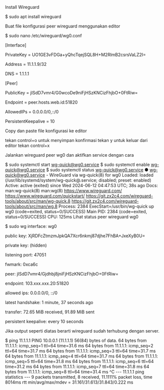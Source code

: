 Install Wireguard

$ sudo apt install wireguard


Buat file konfigurasi peer wireguard menggunakan editor

$ sudo nano /etc/wireguard/wg0.conf


[Interface]

PrivateKey = UO1GE3vFDGa+yQhcTqejSQL8H+M2RlmB2csrsVaLZ2I=

Address = 11.1.1.9/32

DNS = 1.1.1.1



[Peer]

PublicKey = jISdD7vmr4/G0wcoDe9niFjHSzKNCizFhjbO+0FtRiw=

Endpoint = peer.hosts.web.id:51820

AllowedIPs = 0.0.0.0/0,::/0

PersistentKeepalive = 10

Copy dan paste file konfigurasi ke editor

tekan control+o untuk menyimpan konfirmasi tekan y untuk keluar dari editor tekan control+x

Jalankan wireguard peer wg0 dan aktifkan service dengan cara 

$ sudo systemctl start wg-quick@wg0.service
$ sudo systemctl enable wg-quick@wg0.service
$ sudo systemctl status wg-quick@wg0.service
● wg-quick@wg0.service - WireGuard via wg-quick(8) for wg0
     Loaded: loaded (/usr/lib/systemd/system/wg-quick@.service; disabled; preset: enabled)
     Active: active (exited) since Wed 2024-06-12 04:47:53 UTC; 38s ago
       Docs: man:wg-quick(8)
             man:wg(8)
             https://www.wireguard.com/
             https://www.wireguard.com/quickstart/
             https://git.zx2c4.com/wireguard-tools/about/src/man/wg-quick.8
             https://git.zx2c4.com/wireguard-tools/about/src/man/wg.8
    Process: 2384 ExecStart=/usr/bin/wg-quick up wg0 (code=exited, status=0/SUCCESS)
   Main PID: 2384 (code=exited, status=0/SUCCESS)
        CPU: 125ms
Lihat status peer wireguard wg0

$ sudo wg
interface: wg0

  public key: XjRDFcZtmzmJpkQA7Xcr6nkmj87djhe7FhBA+JxeXyB0U=

  private key: (hidden)

  listening port: 47051

  fwmark: 0xca6c



peer: jISdD7vmr4/Gjdhbj8jniFjHSzKNCizFhjbO+0FtRiw=

  endpoint: 103.xxx.xxx.20:51820

  allowed ips: 0.0.0.0/0, ::/0

  latest handshake: 1 minute, 37 seconds ago

  transfer: 72.65 MiB received, 91.89 MiB sent

  persistent keepalive: every 10 seconds

Jika output seperti diatas berarti wireguard sudah terhubung dengan server.

$ ping 11.1.1.1
PING 10.0.0.1 (11.1.1.1) 56(84) bytes of data.
64 bytes from 11.1.1.1: icmp_seq=1 ttl=64 time=31.6 ms
64 bytes from 11.1.1.1: icmp_seq=2 ttl=64 time=31.7 ms
64 bytes from 11.1.1.1: icmp_seq=3 ttl=64 time=31.7 ms
64 bytes from 11.1.1.1: icmp_seq=4 ttl=64 time=31.7 ms
64 bytes from 11.1.1.1: icmp_seq=5 ttl=64 time=31.8 ms
64 bytes from 11.1.1.1: icmp_seq=6 ttl=64 time=31.2 ms
64 bytes from 11.1.1.1: icmp_seq=7 ttl=64 time=31.8 ms
64 bytes from 11.1.1.1: icmp_seq=8 ttl=64 time=31.4 ms
^C
--- 11.1.1.1 ping statistics ---
9 packets transmitted, 8 received, 11.1111% packet loss, time 8014ms
rtt min/avg/max/mdev = 31.161/31.613/31.843/0.222 ms
